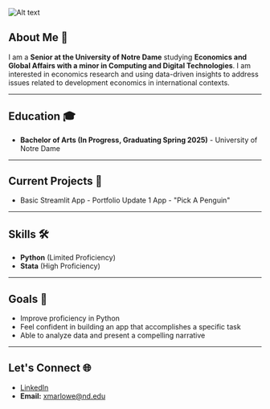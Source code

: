![Alt text](https://jdh.hamkins.org/wp-content/uploads/University-of-Notre-Dame.png)

## About Me 👋
I am a **Senior at the University of Notre Dame** studying **Economics and Global Affairs with a minor in Computing and Digital Technologies**. I am interested in  economics research and using data-driven insights to address issues related to development economics in international contexts.

___
## Education 🎓
- **Bachelor of Arts (In Progress, Graduating Spring 2025)** - University of Notre Dame

___
## Current Projects 🚀
- Basic Streamlit App - Portfolio Update 1 App - "Pick A Penguin"

___
## Skills 🛠️
- **Python** (Limited Proficiency)
- **Stata** (High Proficiency)

___
## Goals 🥅
- Improve proficiency in Python
- Feel confident in building an app that accomplishes a specific task
- Able to analyze data and present a compelling narrative

___
## Let's Connect 🌐
- [LinkedIn](https://www.linkedin.com/in/xaviermarlowerogers/)
- **Email:** xmarlowe@nd.edu
